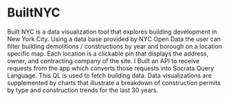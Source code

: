 # BuiltNYC

Built NYC is a data visualization tool that explores building development in New York City. 
Using a data base provided by NYC Open Data the user can filter building demolitions / constructions by year and borough on a location specific map. Each location is a clickable pin that displays the address, owner, and contracting company of the site. 
I Built an API to receive requests from the app which converts those requests into Socrata Query Language. 
This QL is used to fetch building data. Data visualizations are supplemented by charts that illustrate a breakdown of construction permits by type and construction trends for the last 30 years.
